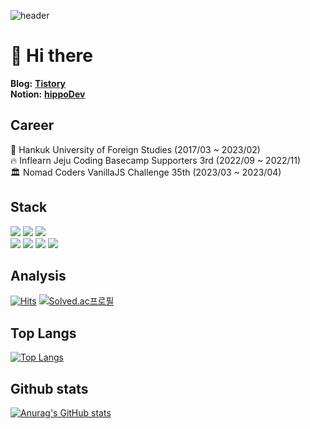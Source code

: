 
![header](https://capsule-render.vercel.app/api?type=soft&color=00AA54&height=200&section=header&text=Hi!%20I'm%20righthun&fontSize=60&animation=scaleIn)

# 👋 Hi there
**Blog:** [**Tistory**](https://codingfromtoday.tistory.com/) <br>
**Notion:** [**hippoDev**](https://plum-quokka-217.notion.site/hippoDev-128d761ee96d4fd7ab24a880e6547bce)

## Career
🏫 Hankuk University of Foreign Studies (2017/03 ~ 2023/02) <br>
🔥 Inflearn Jeju Coding Basecamp Supporters 3rd (2022/09 ~ 2022/11) <br>
🏛️ Nomad Coders VanillaJS Challenge 35th (2023/03 ~ 2023/04) <br>

## Stack
<div>
<img src="https://img.shields.io/badge/Java-007396?style=flat&logo=Java&logoColor=white" />
<img src="https://img.shields.io/badge/Spring-6DB33F?style=flat&logo=Spring&logoColor=white" />
<img src="https://img.shields.io/badge/Oracle%20SQL-F80000?style=flat&logo=Oracle&logoColor=white" />
<br>
<img src="https://img.shields.io/badge/HTML5-E34F26?style=flat&logo=HTML5&logoColor=white" />
<img src="https://img.shields.io/badge/CSS3-1572B6?style=flat&logo=CSS3&logoColor=white" />
<img src="https://img.shields.io/badge/JavaScript-F7DF1E?style=flat&logo=JavaScript&logoColor=white" />
<img src="https://img.shields.io/badge/React-61DAFB?style=flat&logo=React&logoColor=white"/>
<div>

## Analysis
[![Hits](https://hits.seeyoufarm.com/api/count/incr/badge.svg?url=https%3A%2F%2Fgithub.com%2Frighthunkwon&count_bg=%2300AA54&title_bg=%23555555&icon=&icon_color=%23E7E7E7&title=hits&edge_flat=false)](https://hits.seeyoufarm.com)
[![Solved.ac프로필](http://mazassumnida.wtf/api/mini/generate_badge?boj=dhtmxk8134)](https://solved.ac/dhtmxk8134)
	

## Top Langs
[![Top Langs](https://github-readme-stats.vercel.app/api/top-langs/?username=righthunkwon)](https://github.com/righthunkwon/github-readme-stats)
	
## Github stats
[![Anurag's GitHub stats](https://github-readme-stats.vercel.app/api?username=righthunkwon)](https://github.com/righthunkwon/github-readme-stats)









